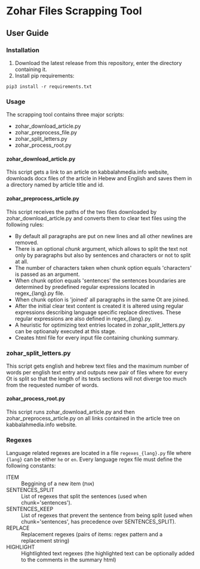 # Zohar Files Scrapping Tool

## User Guide

### Installation 

  1. Download the latest release from this repository, enter the directory containing it.
  2. Install pip requirements:

```shell
pip3 install -r requirements.txt
```

### Usage

The scrapping tool contains three major scripts:
  * zohar_download_article.py
  * zohar_preprocess_file.py
  * zohar_split_letters.py
  * zohar_process_root.py

#### zohar_download_article.py

This script gets a link to an article on kabbalahmedia.info website, 
downloads docx files of the article in Hebew and English and saves them in
a directory named by article title and id.

#### zohar_preprocess_article.py

This script receives the paths of the two files downloaded by zohar_download_article.py and converts them
to clear text files using the following rules:

  * By default all paragraphs are put on new lines and all other newlines are removed.
  * There is an optional *chunk* argument, which allows to split the text not only by paragraphs but also by sentences and characters or not to split at all.
  * The number of characters taken when chunk option equals 'characters' is passed as an argument.
  * When chunk option equals 'sentences' the sentences boundaries are determined by predefined regular expressions located in regex_{lang}.py file.
  * When chunk option is 'joined' all paragraphs in the same Ot are joined.
  * After the initial clear text content is created it is altered using regular expressions describing language specific replace directives.
    These regular expressions are also defined in regex_{lang}.py.
  * A heuristic for optimizing text entries located in zohar_split_letters.py can be optioanaly executed at this stage.
  * Creates html file for every input file containing chunking summary.
  
### zohar_split_letters.py

This script gets english and hebrew text files and the maximum number of words per english text entry and outputs new pair of files where for every Ot is split so that the length of its texts sections will not diverge too much from the requested number of words. 
  
#### zohar_process_root.py
  This script runs zohar_download_article.py and then zohar_preprocess_article.py on all links contained in the article tree on kabbalahmedia.info website.

### Regexes
  Language related regexes are located in a file `regexes_{lang}.py` file where `{lang}` can be either `he` or `en`. Every language regex file must define the following constants:
  
  <dl>
    <dt>ITEM</dt>
    <dd>Beggining of a new item (אות)</dd>
    <dt>SENTENCES_SPLIT</dt>
    <dd>List of regexes that split the sentences (used when chunk='sentences').</dd>
    <dt>SENTENCES_KEEP</dt>
    <dd>List of regexes that prevent the sentence from being split  (used when chunk='sentences', has precedence over SENTENCES_SPLIT).</dd>
    <dt>REPLACE</dt>
    <dd>Replacement regexes (pairs of items: regex pattern and a replacement string)
    <dt>HIGHLIGHT</dt>
    <dd>Hightlighted text regexes (the highlighted text can be optionally added to the comments in the summary html)
   </dl>
